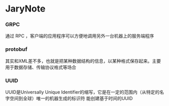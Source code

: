 # JaryNote


### GRPC
通过 RPC ，客户端的应用程序可以方便地调用另外一台机器上的服务端程序

### protobuf
其实和XML差不多，也就是把某种数据结构的信息，以某种格式保存起来。主要用于数据存储、传输协议格式等场合

### UUID
UUID是Universally Unique Identifier的缩写，它是在一定的范围内（从特定的名字空间到全球）唯一的机器生成的标识符
能创建基于时间的UUID